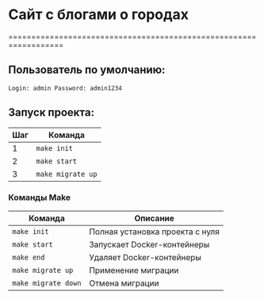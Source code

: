 # Сайт с блогами о городах

==================================================================

## Пользователь по умолчанию:

`
Login: admin
Password: admin1234
`


## Запуск проекта:

| Шаг | Команда               |
|----|------------------------|
| 1  | `make init`            |
| 2  | `make start`           |
| 3  | `make migrate up`      |

### Команды Make

| Команда                 | Описание                                                        |
|-------------------------|-----------------------------------------------------------------|
| `make init`             | Полная установка проекта с нуля                                 |
| `make start`            | Запускает Docker-контейнеры                                     |
| `make end`              | Удаляет Docker-контейнеры                                       |
| `make migrate up`       | Применение миграции                                             |
| `make migrate down`     | Отмена миграции                                                 |





